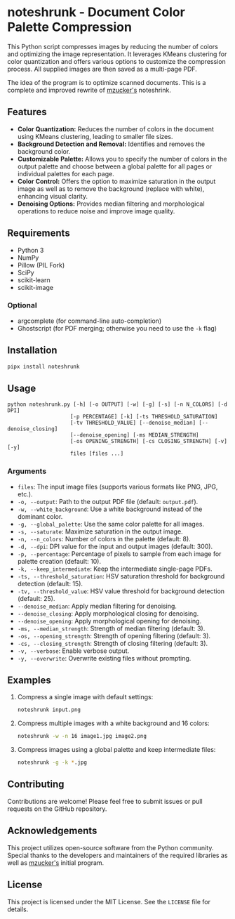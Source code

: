 # noteshrunk - Document Color Palette Compression

This Python script compresses images by reducing the number of colors and optimizing the image representation.
It leverages KMeans clustering for color quantization and offers various options to customize the compression process.
All supplied images are then saved as a multi-page PDF.

The idea of the program is to optimize scanned documents.
This is a complete and improved rewrite of [mzucker's](https://github.com/mzucker/noteshrink) noteshrink.

## Features

* **Color Quantization:** Reduces the number of colors in the document using KMeans clustering, leading to smaller file sizes.
* **Background Detection and Removal:** Identifies and removes the background color.
* **Customizable Palette:** Allows you to specify the number of colors in the output palette and choose between a global palette for all pages or individual palettes for each page.
* **Color Control:** Offers the option to maximize saturation in the output image as well as to remove the background (replace with white), enhancing visual clarity.
* **Denoising Options:** Provides median filtering and morphological operations to reduce noise and improve image quality.

## Requirements

- Python 3
- NumPy
- Pillow (PIL Fork)
- SciPy
- scikit-learn
- scikit-image

### Optional

- argcomplete (for command-line auto-completion)
- Ghostscript (for PDF merging; otherwise you need to use the `-k` flag)

## Installation

```bash
pipx install noteshrunk
```

## Usage

```
python noteshrunk.py [-h] [-o OUTPUT] [-w] [-g] [-s] [-n N_COLORS] [-d DPI]
                    [-p PERCENTAGE] [-k] [-ts THRESHOLD_SATURATION]
                    [-tv THRESHOLD_VALUE] [--denoise_median] [--denoise_closing]
                    [--denoise_opening] [-ms MEDIAN_STRENGTH]
                    [-os OPENING_STRENGTH] [-cs CLOSING_STRENGTH] [-v] [-y]
                    files [files ...]
```

### Arguments

*   `files`: The input image files (supports various formats like PNG, JPG, etc.).
*   `-o, --output`: Path to the output PDF file (default: `output.pdf`).
*   `-w, --white_background`: Use a white background instead of the dominant color.
*   `-g, --global_palette`: Use the same color palette for all images.
*   `-s, --saturate`: Maximize saturation in the output image.
*   `-n, --n_colors`: Number of colors in the palette (default: 8).
*   `-d, --dpi`: DPI value for the input and output images (default: 300).
*   `-p, --percentage`: Percentage of pixels to sample from each image for palette creation (default: 10).
*   `-k, --keep_intermediate`: Keep the intermediate single-page PDFs.
*   `-ts, --threshold_saturation`: HSV saturation threshold for background detection (default: 15).
*   `-tv, --threshold_value`: HSV value threshold for background detection (default: 25).
*   `--denoise_median`: Apply median filtering for denoising.
*   `--denoise_closing`: Apply morphological closing for denoising.
*   `--denoise_opening`: Apply morphological opening for denoising.
*   `-ms, --median_strength`: Strength of median filtering (default: 3).
*   `-os, --opening_strength`: Strength of opening filtering (default: 3).
*   `-cs, --closing_strength`: Strength of closing filtering (default: 3).
*   `-v, --verbose`: Enable verbose output.
*   `-y, --overwrite`: Overwrite existing files without prompting.

## Examples

1.  Compress a single image with default settings:

    ```bash
    noteshrunk input.png
    ```

2.  Compress multiple images with a white background and 16 colors:

    ```bash
    noteshrunk -w -n 16 image1.jpg image2.png
    ```

3.  Compress images using a global palette and keep intermediate files:
    ```bash
    noteshrunk -g -k *.jpg
    ```

## Contributing

Contributions are welcome! Please feel free to submit issues or pull requests on the GitHub repository.

## Acknowledgements

This project utilizes open-source software from the Python community.
Special thanks to the developers and maintainers of the required libraries as well as [mzucker's](https://github.com/mzucker/noteshrink) initial program.

## License

This project is licensed under the MIT License. See the `LICENSE` file for details.
